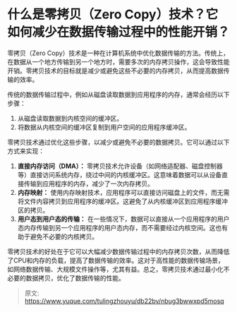 # 什么是零拷贝（Zero Copy）技术？它如何减少在数据传输过程中的性能开销？

零拷贝（Zero Copy）技术是一种在计算机系统中优化数据传输的方法。传统上，在数据从一个地方传输到另一个地方时，需要多次的内存拷贝操作，这会导致性能开销。零拷贝技术的目标就是减少或避免这些不必要的内存拷贝，从而提高数据传输的效率。

传统的数据传输过程中，例如从磁盘读取数据到应用程序的内存，通常会经历以下步骤：

1. 从磁盘读取数据到内核空间的缓冲区。
2. 将数据从内核空间的缓冲区复制到用户空间的应用程序缓冲区。

零拷贝技术通过优化这些步骤，以减少或避免不必要的数据拷贝。它可以通过以下方式来实现：

1.  **直接内存访问（DMA）：** 零拷贝技术允许设备（如网络适配器、磁盘控制器等）直接访问系统内存，绕过中间的内核缓冲区。这意味着数据可以从设备直接传输到应用程序的内存，减少了一次内存拷贝。 
2.  **内存映射：** 使用内存映射技术，应用程序可以直接访问磁盘上的文件，而无需将文件内容拷贝到应用程序的缓冲区。这避免了从内核缓冲区到应用程序缓冲区的拷贝。 
3.  **用户态到用户态的传输：** 在一些情况下，数据可以直接从一个应用程序的用户态内存传输到另一个应用程序的用户态内存，而不需要经过内核空间。这也有助于避免不必要的内核拷贝。 

零拷贝技术的好处在于它可以大幅减少数据传输过程中的内存拷贝次数，从而降低了CPU和内存的负载，提高了数据传输的效率。这对于高性能的数据传输场景，如网络数据传输、大规模文件操作等，尤其有益。总之，零拷贝技术通过最小化不必要的数据拷贝，优化了数据传输的性能。


> 原文: <https://www.yuque.com/tulingzhouyu/db22bv/nbug3bwwxpd5mosq>